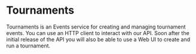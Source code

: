 # Tournaments

Tournaments is an Events service for creating and managing tournament events. You can use an HTTP client to interact with our API. Soon after the initial release of the API you will also be able to use a Web UI to create and run a tournament.
